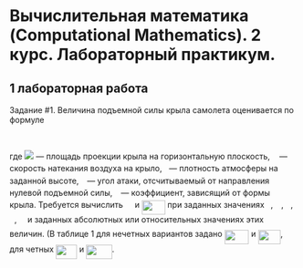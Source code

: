 # Вычислительная математика (Computational Mathematics). 2 курс. Лабораторный практикум.

## 1 лабораторная работа

Задание #1. Величина подъемной силы крыла самолета оценивается по формуле
 
<p align="center"><img src="/tex/a634d714b9662dc97b23afa3e1eef144.svg?invert_in_darkmode&sanitize=true" align=middle width=80.80663799999999pt height=17.399144399999997pt/></p>
где <img src="https://latex.codecogs.com/svg.latex?\Large&space;x={-b\pm\sqrt{b^2-4ac}}" /> — площадь проекции крыла на горизонтальную плоскость, <img src="/tex/6c4adbc36120d62b98deef2a20d5d303.svg?invert_in_darkmode&sanitize=true" align=middle width=8.55786029999999pt height=14.15524440000002pt/> — скорость натекания воздуха на крыло, <img src="/tex/6dec54c48a0438a5fcde6053bdb9d712.svg?invert_in_darkmode&sanitize=true" align=middle width=8.49888434999999pt height=14.15524440000002pt/>— плотность атмосферы на заданной высоте, <img src="/tex/c745b9b57c145ec5577b82542b2df546.svg?invert_in_darkmode&sanitize=true" align=middle width=10.57650494999999pt height=14.15524440000002pt/>— угол атаки, отсчитываемый от направления нулевой подъемной силы, <img src="/tex/3e18a4a28fdee1744e5e3f79d13b9ff6.svg?invert_in_darkmode&sanitize=true" align=middle width=7.11380504999999pt height=14.15524440000002pt/> — коэффициент, зависящий от формы крыла. Требуется вычислить <img src="/tex/b8bc815b5e9d5177af01fd4d3d3c2f10.svg?invert_in_darkmode&sanitize=true" align=middle width=12.85392569999999pt height=22.465723500000017pt/> и <img src="/tex/5ee6873632f2eca053c25ec6830d9a88.svg?invert_in_darkmode&sanitize=true" align=middle width=41.12451584999999pt height=24.65753399999998pt/> при заданных значениях <img src="/tex/3e18a4a28fdee1744e5e3f79d13b9ff6.svg?invert_in_darkmode&sanitize=true" align=middle width=7.11380504999999pt height=14.15524440000002pt/>, <img src="/tex/c745b9b57c145ec5577b82542b2df546.svg?invert_in_darkmode&sanitize=true" align=middle width=10.57650494999999pt height=14.15524440000002pt/>, <img src="/tex/6dec54c48a0438a5fcde6053bdb9d712.svg?invert_in_darkmode&sanitize=true" align=middle width=8.49888434999999pt height=14.15524440000002pt/>, <img src="/tex/6c4adbc36120d62b98deef2a20d5d303.svg?invert_in_darkmode&sanitize=true" align=middle width=8.55786029999999pt height=14.15524440000002pt/>, <img src="/tex/e257acd1ccbe7fcb654708f1a866bfe9.svg?invert_in_darkmode&sanitize=true" align=middle width=11.027402099999989pt height=22.465723500000017pt/> и заданных абсолютных или относительных значениях этих величин. (В таблице 1 для нечетных вариантов задано <img src="/tex/22198b0dd12c1a2a8da02e27152a86b8.svg?invert_in_darkmode&sanitize=true" align=middle width=42.599036699999985pt height=24.65753399999998pt/> и <img src="/tex/e5fa5914bfb3ef1680cf9bd45e2cc0fb.svg?invert_in_darkmode&sanitize=true" align=middle width=39.297977399999986pt height=24.65753399999998pt/>, для четных <img src="/tex/db45419be67ca0400842093eeedcd3f6.svg?invert_in_darkmode&sanitize=true" align=middle width=36.82843559999999pt height=24.65753399999998pt/> и <img src="/tex/84b00edd5d4578f4ddbf57a806ff80dd.svg?invert_in_darkmode&sanitize=true" align=middle width=45.06857684999999pt height=24.65753399999998pt/>.
